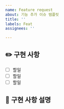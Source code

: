 ```yaml
---
name: Feature request
about: 기능 추가 이슈 템플릿
title: ''
labels: Feat
assignees: ''

---
```


## ✏️ 구현 사항

- [ ] 할일
- [ ] 할일
- [ ] 할일

## 📝 구현 사항 설명

<!-- 구현되어야 할 기능이나 수정되어야 할 이슈를 적어주세요 -->
